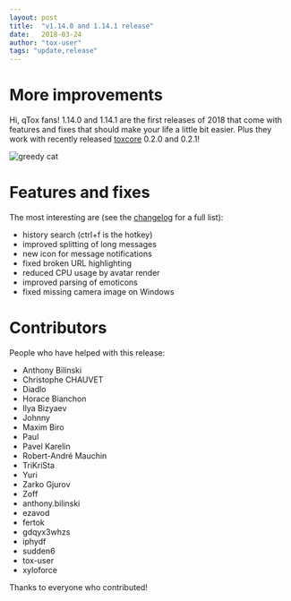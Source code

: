 ```yaml
---
layout: post
title:  "v1.14.0 and 1.14.1 release"
date:   2018-03-24
author: "tox-user"
tags: "update,release"
---
```


# More improvements
Hi, qTox fans! 1.14.0 and 1.14.1 are the first releases of 2018 that come with features and fixes that should make your life a little bit easier. Plus they work with recently released [toxcore](https://github.com/TokTok/c-toxcore) 0.2.0 and 0.2.1!

![greedy cat](http://www.funnycatsite.com/pictures/mine_all_mine7150.jpg)

# Features and fixes
The most interesting are (see the [changelog](https://github.com/qTox/qTox/blob/master/CHANGELOG.md) for a full list):
- history search (ctrl+f is the hotkey)
- improved splitting of long messages
- new icon for message notifications
- fixed broken URL highlighting
- reduced CPU usage by avatar render
- improved parsing of emoticons
- fixed missing camera image on Windows

# Contributors
People who have helped with this release:
- Anthony Bilinski
- Christophe CHAUVET
- Diadlo
- Horace Bianchon
- Ilya Bizyaev
- Johnny
- Maxim Biro
- Paul
- Pavel Karelin
- Robert-André Mauchin
- TriKriSta
- Yuri
- Zarko Gjurov
- Zoff
- anthony.bilinski
- ezavod
- fertok
- gdqyx3whzs
- iphydf
- sudden6
- tox-user
- xyloforce

Thanks to everyone who contributed!
